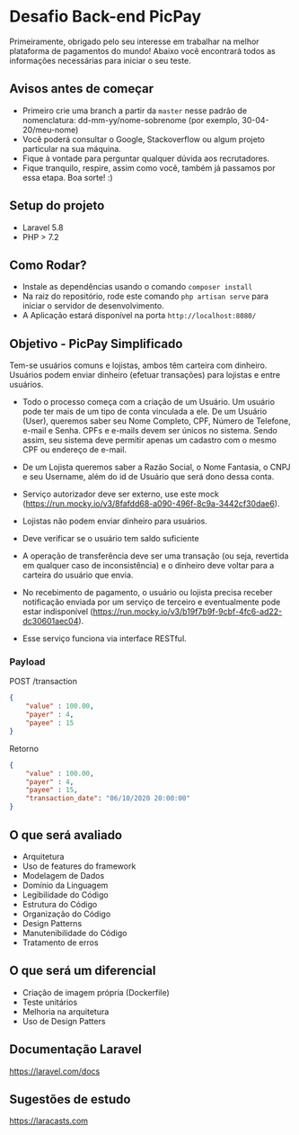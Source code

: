 # Desafio Back-end PicPay

Primeiramente, obrigado pelo seu interesse em trabalhar na melhor plataforma de pagamentos do mundo!
Abaixo você encontrará todos as informações necessárias para iniciar o seu teste.

## Avisos antes de começar

- Primeiro crie uma branch a partir da `master` nesse padrão de nomenclatura: dd-mm-yy/nome-sobrenome (por exemplo, 30-04-20/meu-nome)
- Você poderá consultar o Google, Stackoverflow ou algum projeto particular na sua máquina.
- Fique à vontade para perguntar qualquer dúvida aos recrutadores.
- Fique tranquilo, respire, assim como você, também já passamos por essa etapa. Boa sorte! :)

## Setup do projeto

- Laravel 5.8
- PHP > 7.2

## Como Rodar?

- Instale as dependências usando o comando `composer install`
- Na raiz do repositório, rode este comando `php artisan serve` para iniciar o servidor de desenvolvimento.
- A Aplicação estará disponível na porta `http://localhost:8080/`

## Objetivo - PicPay Simplificado

Tem-se usuários comuns e lojistas, ambos têm carteira com dinheiro. Usuários podem enviar dinheiro (efetuar transações) para lojistas e entre usuários. 

- Todo o processo começa com a criação de um Usuário. Um usuário pode ter mais de um tipo de conta vinculada a ele. De um Usuário (User), queremos saber seu Nome Completo, CPF, Número de Telefone, e-mail e Senha. CPFs e e-mails devem ser únicos no sistema. Sendo assim, seu sistema deve permitir apenas um cadastro com o mesmo CPF ou endereço de e-mail.

- De um Lojista queremos saber a Razão Social, o Nome Fantasia, o CNPJ e seu Username, além do id de Usuário que será dono dessa conta.

- Serviço autorizador deve ser externo, use este mock (https://run.mocky.io/v3/8fafdd68-a090-496f-8c9a-3442cf30dae6).

- Lojistas não podem enviar dinheiro para usuários. 

- Deve verificar se o usuário tem saldo suficiente

- A operação de transferência deve ser uma transação (ou seja, revertida em qualquer caso de inconsistência) e o dinheiro deve voltar para a carteira do usuário que envia. 

- No recebimento de pagamento, o usuário ou lojista precisa receber notificação enviada por um serviço de terceiro e eventualmente pode estar indisponível (https://run.mocky.io/v3/b19f7b9f-9cbf-4fc6-ad22-dc30601aec04). 

- Esse serviço funciona via interface RESTful. 

### Payload

POST /transaction

```json
{
    "value" : 100.00,
    "payer" : 4,
    "payee" : 15
}
```
Retorno
```json
{
    "value" : 100.00,
    "payer" : 4,
    "payee" : 15,
    "transaction_date": "06/10/2020 20:00:00"
}
```


## O que será avaliado
- Arquitetura
- Uso de features do framework
- Modelagem de Dados
- Domínio da Linguagem
- Legibilidade do Código
- Estrutura do Código
- Organização do Código
- Design Patterns
- Manutenibilidade do Código
- Tratamento de erros

## O que será um diferencial
- Criação de imagem própria (Dockerfile)
- Teste unitários
- Melhoria na arquitetura
- Uso de Design Patters

## Documentação Laravel

https://laravel.com/docs

## Sugestões de estudo
https://laracasts.com

